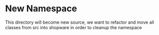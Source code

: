 # New Namespace

This directory will become new source, we want to refactor and move all classes from src into shopware in order to cleanup the namespace